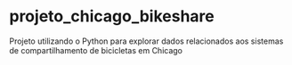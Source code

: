 # projeto_chicago_bikeshare
Projeto utilizando o Python para explorar dados relacionados aos sistemas de compartilhamento de bicicletas em Chicago
